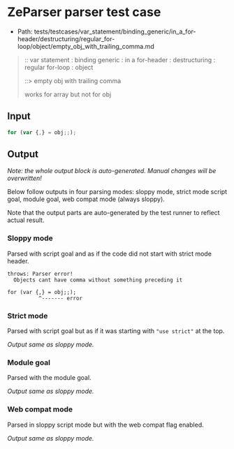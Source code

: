 # ZeParser parser test case

- Path: tests/testcases/var_statement/binding_generic/in_a_for-header/destructuring/regular_for-loop/object/empty_obj_with_trailing_comma.md

> :: var statement : binding generic : in a for-header : destructuring : regular for-loop : object
>
> ::> empty obj with trailing comma
>
> works for array but not for obj

## Input


`````js
for (var {,} = obj;;);
`````

## Output

_Note: the whole output block is auto-generated. Manual changes will be overwritten!_

Below follow outputs in four parsing modes: sloppy mode, strict mode script goal, module goal, web compat mode (always sloppy).

Note that the output parts are auto-generated by the test runner to reflect actual result.

### Sloppy mode

Parsed with script goal and as if the code did not start with strict mode header.

`````
throws: Parser error!
  Objects cant have comma without something preceding it

for (var {,} = obj;;);
          ^------- error
`````

### Strict mode

Parsed with script goal but as if it was starting with `"use strict"` at the top.

_Output same as sloppy mode._

### Module goal

Parsed with the module goal.

_Output same as sloppy mode._

### Web compat mode

Parsed in sloppy script mode but with the web compat flag enabled.

_Output same as sloppy mode._
